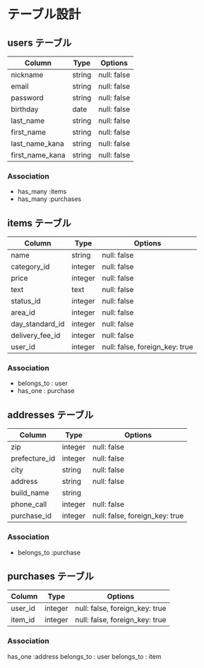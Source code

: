 # テーブル設計

## users テーブル

| Column            | Type   | Options       |
| ----------------- | ------ | -----------   |
| nickname          | string | null: false   |
| email             | string | null: false   |
| password          | string | null: false   |
| birthday          | date   | null: false   |
| last_name         | string | null: false   |
| first_name        | string | null: false   |
| last_name_kana    | string | null: false   |
| first_name_kana   | string | null: false   |



### Association

- has_many :items
- has_many :purchases

## items テーブル

| Column            | Type     | Options                        |
| ----------------- | -------- | ------------------------------ |
| name              | string   | null: false                    |
| category_id       | integer  | null: false                    |
| price             | integer  | null: false                    |
| text              | text     | null: false                    |
| status_id         | integer  | null: false                    |
| area_id           | integer  | null: false                    |
| day_standard_id   | integer  | null: false                    |
| delivery_fee_id   | integer  | null: false                    |
| user_id           | integer  | null: false, foreign_key: true |
### Association

- belongs_to : user
- has_one : purchase 


## addresses テーブル

| Column        | Type       | Options                        |
| ------------- | ---------- | ------------------------------ |
| zip           | integer    | null: false                    |
| prefecture_id | integer    | null: false                    | 
| city          | string     | null: false                    |
| address       | string     | null: false                    |
| build_name    | string     |                                |
| phone_call    | integer    | null: false                    |
| purchase_id   | integer    | null: false, foreign_key: true |
### Association

- belongs_to :purchase



## purchases テーブル
| Column     | Type     | Options                        |
| --------   | ------   | ------------------------------ |
| user_id    | integer  | null: false, foreign_key: true | 
| item_id    | integer  | null: false, foreign_key: true | 
### Association
has_one :address
belongs_to : user
belongs_to : item

